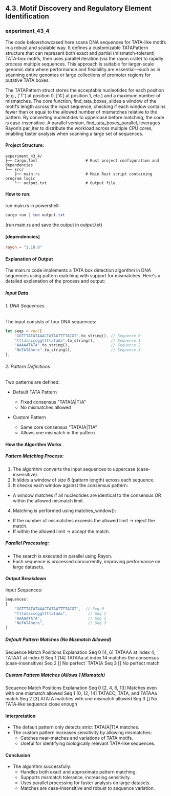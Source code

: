 ## 4.3. Motif Discovery and Regulatory Element Identification

### experiment_43_4

The code belowshowcased here scans DNA sequences for TATA-like motifs in a robust and scalable way. It defines a customizable TATAPattern structure that can represent both exact and partial (mismatch-tolerant) TATA-box motifs, then uses parallel iteration (via the rayon crate) to rapidly process multiple sequences. This approach is suitable for larger-scale genomic data where performance and flexibility are essential—such as in scanning entire genomes or large collections of promoter regions for putative TATA boxes.

The TATAPattern struct stores the acceptable nucleotides for each position (e.g., ['T'] at position 0, ['A'] at position 1, etc.) and a maximum number of mismatches. The core function, find_tata_boxes, slides a window of the motif’s length across the input sequence, checking if each window contains fewer than or equal to the allowed number of mismatches relative to the pattern. By converting nucleotides to uppercase before matching, the code is case-insensitive. A parallel version, find_tata_boxes_parallel, leverages Rayon’s par_iter to distribute the workload across multiple CPU cores, enabling faster analysis when scanning a large set of sequences.

#### Project Structure:

```plaintext
experiment_43_4/
├── Cargo.toml                     # Rust project configuration and dependencies
└── src/
    ├── main.rs                    # Main Rust script containing program logic
    └── output.txt                 # Output file
```

#### How to run:

run main.rs in powershell:

```powershell
cargo run | tee output.txt
```
(run main.rs and save the output in output.txt)

#### [dependencies]

```toml
rayon = "1.10.0"
```

#### Explanation of Output
The main.rs code implements a TATA box detection algorithm in DNA sequences using pattern matching with support for mismatches. Here's a detailed explanation of the process and output:

##### Input Data

###### 1. DNA Sequences
The input consists of four DNA sequences:

```rust
let seqs = vec![
    "GGTTTATATAAACTATAATTTTACGT".to_string(), // Sequence 0
    "tttatacccggttttataAa".to_string(),       // Sequence 1
    "AAAAATATA".to_string(),                  // Sequence 2
    "NoTATAhere".to_string(),                 // Sequence 3
];
```

###### 2. Pattern Definitions
Two patterns are defined:

* Default TATA Pattern

  * Fixed consensus "TATA(A|T)A"
  * No mismatches allowed

* Custom Pattern
  * Same core consensus "TATA(A|T)A"
  * Allows one mismatch in the pattern

#### How the Algorithm Works

##### Pattern Matching Process:

1. The algorithm converts the input sequences to uppercase (case-insensitive).
2. It slides a window of size 6 (pattern length) across each sequence.
3. It checks each window against the consensus pattern:
* A window matches if all nucleotides are identical to the consensus OR within the allowed mismatch limit.
4. Matching is performed using matches_window():
* If the number of mismatches exceeds the allowed limit → reject the match.
* If within the allowed limit → accept the match.

##### Parallel Processing:
* The search is executed in parallel using Rayon.
* Each sequence is processed concurrently, improving performance on large datasets.

#### Output Breakdown
Input Sequences:

```rust
Sequences:
[
    "GGTTTATATAAACTATAATTTTACGT",  // Seq 0
    "tttatacccggttttataAa",         // Seq 1
    "AAAAATATA",                    // Seq 2
    "NoTATAhere",                   // Seq 3
]
```

##### Default Pattern Matches (No Mismatch Allowed)
Sequence	Match Positions	Explanation
Seq       0	    [4, 6]	  TATAAA at index 4, TATAAT at index 6
Seq       1	    [14]	    TATAAa at index 14 matches the consensus (case-insensitive)
Seq 2	    []	  No        perfect `TATA(A
Seq 3	    []	  No        perfect match

##### Custom Pattern Matches (Allows 1 Mismatch)
Sequence	Match Positions	      Explanation
Seq       0	    [2, 4, 6, 13]	  Matches even with one mismatch allowed
Seq       1	    [0, 12, 14]	    TATACC, TATA, and TATAAa match
Seq       2	    [3]	            ATATA matches with one mismatch allowed
Seq       3	    []	            No TATA-like sequence close enough

#### Interpretation
* The default pattern only detects strict TATA(A|T)A matches.
* The custom pattern increases sensitivity by allowing mismatches:
  * Catches near-matches and variations of TATA motifs.
  * Useful for identifying biologically relevant TATA-like sequences.

#### Conclusion
* The algorithm successfully:
  * Handles both exact and approximate pattern matching.
  * Supports mismatch tolerance, increasing sensitivity.
  * Uses parallel processing for faster analysis on large datasets.
  * Matches are case-insensitive and robust to sequence variation.
